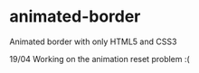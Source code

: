 # animated-border

Animated border with only HTML5 and CSS3

19/04 Working on the animation reset problem :(
